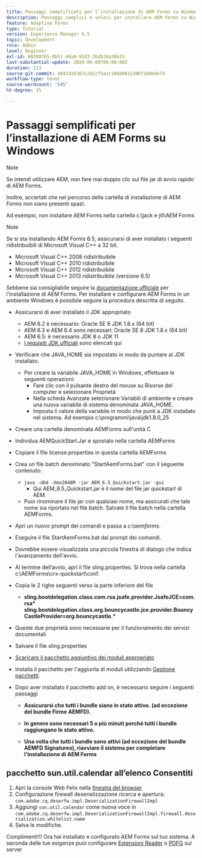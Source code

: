 ```yaml
---
title: Passaggi semplificati per l’installazione di AEM Forms su Windows
description: Passaggi semplici e veloci per installare AEM Forms su Windows
feature: Adaptive Forms
type: Tutorial
version: Experience Manager 6.5
topic: Development
role: Admin
level: Beginner
exl-id: 80288765-0b51-44a9-95d3-3bdb2da38615
last-substantial-update: 2020-06-09T00:00:00Z
duration: 113
source-git-commit: 48433a5367c281cf5a1c106b08a1306f1b0e8ef4
workflow-type: tm+mt
source-wordcount: '545'
ht-degree: 1%

---
```


# Passaggi semplificati per l’installazione di AEM Forms su Windows

>[!NOTE]
>
>Se intendi utilizzare AEM, non fare mai doppio clic sul file jar di avvio rapido di AEM Forms.
>
>Inoltre, accertati che nel percorso della cartella di installazione di AEM Forms non siano presenti spazi.
>
>Ad esempio, non installare AEM Forms nella cartella c:\jack e jill\AEM Forms

>[!NOTE]
>
>Se si sta installando AEM Forms 6.5, assicurarsi di aver installato i seguenti ridistribuibili di Microsoft Visual C++ a 32 bit.
>
>* Microsoft Visual C++ 2008 ridistribuibile
>* Microsoft Visual C++ 2010 ridistribuibile
>* Microsoft Visual C++ 2012 ridistribuibile
>* Microsoft Visual C++ 2013 ridistribuibile (versione 6.5)

Sebbene sia consigliabile seguire la [documentazione ufficiale](https://helpx.adobe.com/it/experience-manager/6-3/forms/using/installing-configuring-aem-forms-osgi.html) per l&#39;installazione di AEM Forms. Per installare e configurare AEM Forms in un ambiente Windows è possibile seguire la procedura descritta di seguito.

* Assicurarsi di aver installato il JDK appropriato
   * AEM 6.2 è necessario: Oracle SE 8 JDK 1.8.x (64 bit)
   * AEM 6.3 e AEM 6.4 sono necessari: Oracle SE 8 JDK 1.8.x (64 bit)
   * AEM 6.5: è necessario JDK 8 o JDK 11
   * [I requisiti JDK ufficiali](https://experienceleague.adobe.com/docs/experience-manager-65/deploying/introduction/technical-requirements.html?lang=it) sono elencati qui
* Verificare che JAVA_HOME sia impostato in modo da puntare al JDK installato.
   * Per creare la variabile JAVA_HOME in Windows, effettuare le seguenti operazioni:
      * Fare clic con il pulsante destro del mouse su Risorse del computer e selezionare Proprietà
      * Nella scheda Avanzate selezionare Variabili di ambiente e creare una nuova variabile di sistema denominata JAVA_HOME.
      * Imposta il valore della variabile in modo che punti a JDK installato nel sistema. Ad esempio c:\programmi\java\jdk1.8.0_25

* Creare una cartella denominata AEMForms sull&#39;unità C
* Individua AEMQuickStart.Jar e spostalo nella cartella AEMForms
* Copiare il file license.properties in questa cartella AEMForms
* Crea un file batch denominato &quot;StartAemForms.bat&quot; con il seguente contenuto:
   * `java -d64 -Xmx2048M -jar AEM_6.5_Quickstart.jar -gui`
      * Qui AEM_6.5_Quickstart.jar è il nome del file jar quickstart di AEM.
   * Puoi rinominare il file jar con qualsiasi nome, ma assicurati che tale nome sia riportato nel file batch. Salvate il file batch nella cartella AEMForms.

* Apri un nuovo prompt dei comandi e passa a _c:\aemforms_.

* Eseguire il file StartAemForms.bat dal prompt dei comandi.

* Dovrebbe essere visualizzata una piccola finestra di dialogo che indica l&#39;avanzamento dell&#39;avvio.

* Al termine dell’avvio, apri il file sling.properties. Si trova nella cartella c:\AEMForms\crx-quickstart\conf.

* Copia le 2 righe seguenti verso la parte inferiore del file
   * **sling.bootdelegation.class.com.rsa.jsafe.provider.JsafeJCE=com.rsa&#42;** **sling.bootdelegation.class.org.bouncycastle.jce.provider.BouncyCastleProvider=org.bouncycastle.&#42;**
* Queste due proprietà sono necessarie per il funzionamento dei servizi documentali
* Salvare il file sling.properties
* [Scaricare il pacchetto aggiuntivo dei moduli appropriato](https://experienceleague.adobe.com/docs/experience-manager-release-information/aem-release-updates/forms-updates/aem-forms-releases.html?lang=it)
* Installa il pacchetto per l&#39;aggiunta di moduli utilizzando [Gestione pacchetti](http://localhost:4502/crx/packmgr/index.jsp).
* Dopo aver installato il pacchetto add on, è necessario seguire i seguenti passaggi

   * **Assicurarsi che tutti i bundle siano in stato attivo. (ad eccezione del bundle Firme AEMFD).**
   * **In genere sono necessari 5 o più minuti perché tutti i bundle raggiungano lo stato attivo.**

   * **Una volta che tutti i bundle sono attivi (ad eccezione del bundle AEMFD Signatures), riavviare il sistema per completare l&#39;installazione di AEM Forms**

## pacchetto sun.util.calendar all’elenco Consentiti

1. Apri la console Web Felix nella [finestra del browser](http://localhost:4502/system/console/configMgr)
1. Configurazione firewall deserializzazione ricerca e apertura: `com.adobe.cq.deserfw.impl.DeserializationFirewallImpl`
1. Aggiungi `sun.util.calendar` come nuova voce in `com.adobe.cq.deserfw.impl.DeserializationFirewallImpl.firewall.deserialization.whitelist.name`
1. Salva le modifiche.

Complimenti!!! Ora hai installato e configurato AEM Forms sul tuo sistema.
A seconda delle tue esigenze puoi configurare [Estensioni Reader](https://experienceleague.adobe.com/docs/experience-manager-learn/forms/document-services/configuring-reader-extension-osgi.html?lang=it) o [PDFG](https://experienceleague.adobe.com/docs/experience-manager-65/forms/install-aem-forms/osgi-installation/install-configure-document-services.html?lang=it) sul server
